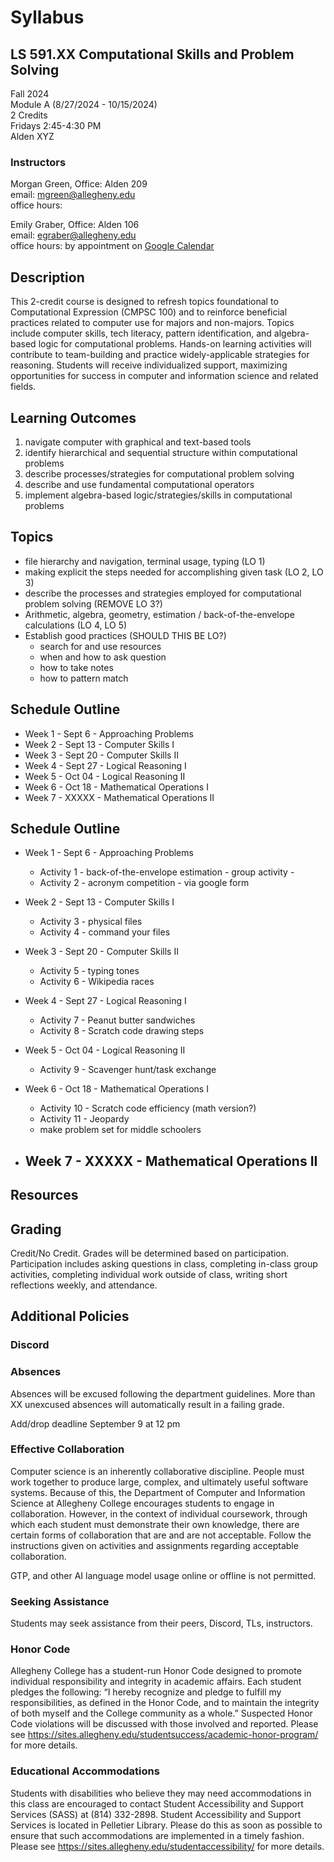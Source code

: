 # Syllabus

## LS 591.XX Computational Skills and Problem Solving

Fall 2024  
Module A (8/27/2024 - 10/15/2024)  
2 Credits  
Fridays 2:45-4:30 PM  
Alden XYZ  

### Instructors

Morgan Green, Office: Alden 209  
email: mgreen@allegheny.edu  
office hours:

Emily Graber, Office: Alden 106  
email: egraber@allegheny.edu  
office hours: by appointment on [Google Calendar](https://calendar.app.google/MYV4AVsQG2fUM9Ja7)

## Description

This 2-credit course is designed to refresh topics foundational
to Computational Expression (CMPSC 100) and to reinforce
beneficial practices related to computer use for majors and
non-majors. Topics include computer skills, tech literacy, pattern
identification, and algebra-based logic for computational problems.
Hands-on learning activities will contribute to team-building and
practice widely-applicable strategies for reasoning. Students will
receive individualized support, maximizing opportunities for success
in computer and information science and related fields.

## Learning Outcomes

1. navigate computer with graphical and text-based tools
2. identify hierarchical and sequential structure within computational problems
3. describe processes/strategies for computational problem solving
4. describe and use fundamental computational operators
5. implement algebra-based logic/strategies/skills in computational problems

## Topics

- file hierarchy and navigation, terminal usage, typing (LO 1)
- making explicit the steps needed for accomplishing given task (LO 2, LO 3)
- describe the processes and strategies employed for computational problem solving (REMOVE LO 3?)
- Arithmetic, algebra, geometry, estimation / back-of-the-envelope calculations (LO 4, LO 5)
- Establish good practices (SHOULD THIS BE LO?)
  - search for and use resources
  - when and how to ask question
  - how to take notes
  - how to pattern match

## Schedule Outline

- Week 1 - Sept 6 - Approaching Problems
- Week 2 - Sept 13 - Computer Skills I
- Week 3 - Sept 20 - Computer Skills II
- Week 4 - Sept 27 - Logical Reasoning I
- Week 5 - Oct 04 - Logical Reasoning II
- Week 6 - Oct 18 - Mathematical Operations I
- Week 7 - XXXXX - Mathematical Operations II

## Schedule Outline

- Week 1 - Sept 6 - Approaching Problems
  
  - Activity 1 - back-of-the-envelope estimation - group activity - 
  - Activity 2 - acronym competition - via google form

- Week 2 - Sept 13 - Computer Skills I
  - Activity 3 - physical files
  - Activity 4 - command your files


- Week 3 - Sept 20 - Computer Skills II
  - Activity 5 - typing tones
  - Activity 6 - Wikipedia races

- Week 4 - Sept 27 - Logical Reasoning I
  - Activity 7 - Peanut butter sandwiches
  - Activity 8 - Scratch code drawing steps

- Week 5 - Oct 04 - Logical Reasoning II
  - Activity 9 - Scavenger hunt/task exchange

- Week 6 - Oct 18 - Mathematical Operations I
  - Activity 10 - Scratch code efficiency (math version?)
  - Activity 11 - Jeopardy
  - make problem set for middle schoolers

- Week 7 - XXXXX - Mathematical Operations II
  - 

## Resources

## Grading

Credit/No Credit. Grades will be determined based on participation. Participation
includes asking questions in class, completing in-class group activities, completing
individual work outside of class, writing short reflections weekly, and attendance.

## Additional Policies

### Discord

### Absences

Absences will be excused following the department guidelines. More than XX unexcused absences
will automatically result in a failing grade.

Add/drop deadline September 9 at 12 pm



### Effective Collaboration

Computer science is an inherently collaborative discipline. People must work
together to produce large, complex, and ultimately useful software systems.
Because of this, the Department of Computer and Information Science at Allegheny College
encourages students to engage in collaboration. However, in the context of
individual coursework, through which each student must demonstrate their own
knowledge, there are certain forms of collaboration that are and are not
acceptable. Follow the instructions given on activities and assignments regarding
acceptable collaboration.

GTP, and other AI language model usage online or offline is not permitted.

### Seeking Assistance

Students may seek assistance from their peers, Discord, TLs, instructors.

### Honor Code

Allegheny College has a student-run Honor Code designed to promote individual
responsibility and integrity in academic affairs. Each student pledges the following:
“I hereby recognize and pledge to fulfill my responsibilities, as defined in the Honor
Code, and to maintain the integrity of both myself and the College community as a whole.”
Suspected Honor Code violations will be discussed with those involved and reported. Please see
https://sites.allegheny.edu/studentsuccess/academic-honor-program/ for more details.

### Educational Accommodations

Students with disabilities who believe they may need accommodations in this class are
encouraged to contact Student Accessibility and Support Services (SASS) at
(814) 332-2898.  Student Accessibility and Support Services is located in Pelletier
Library.  Please do this as soon as possible to ensure that such accommodations are
implemented in a timely fashion. Please see
https://sites.allegheny.edu/studentaccessibility/ for more details.
